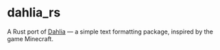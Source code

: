 # dahlia_rs

A Rust port of [Dahlia](https://github.com/trag1c/Dahlia) — a simple text formatting package, inspired by the game Minecraft.
